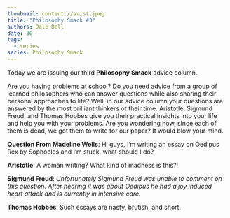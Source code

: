```yaml
---
thumbnail: content://arist.jpeg
title: "Philosophy Smack #3"
authors: Dale Bell
date: 30
tags:
  - series
series: Philosophy Smack
---
```


Today we are issuing our third **Philosophy Smack** advice column. 

Are you having problems at school? Do you need advice from a group of learned philosophers who can answer questions while also sharing their personal approaches to life? Well, in our advice column your questions are answered by the most brilliant thinkers of their time. Aristotle, Sigmund Freud, and Thomas Hobbes give you their practical insights into your life and help you with your problems. Are you wondering how, since each of them is dead, we got them to write for our paper? It would blow your mind.

**Question From Madeline Wells**: Hi guys, I’m writing an essay on Oedipus Rex by Sophocles and I’m stuck, what should I do?

**Aristotle**: A woman writing? What kind of madness is this?!

**Sigmund Freud**: *Unfortunately Sigmund Freud was unable to comment on this question. After hearing it was about Oedipus he had a joy induced heart attack and is currently in intensive care.*

**Thomas Hobbes**: Such essays are nasty, brutish, and short.
